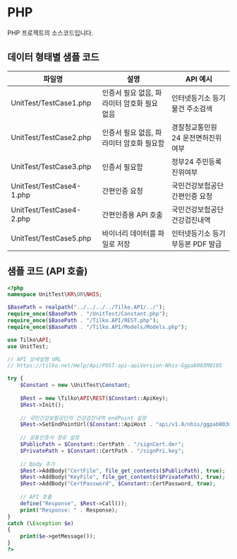 # PHP
PHP 프로젝트의 소스코드입니다.

## 데이터 형태별 샘플 코드
|파일명|설명|API 예시|
|---|---|---|
|UnitTest/TestCase1.php|인증서 필요 없음, 파라미터 암호화 필요 없음|인터넷등기소 등기물건 주소검색|
|UnitTest/TestCase2.php|인증서 필요 없음, 파라미터 암호화 필요함|경찰청교통민원24 운전면허진위여부|
|UnitTest/TestCase3.php|인증서 필요함|정부24 주민등록진위여부|
|UnitTest/TestCase4-1.php|간편인증 요청|국민건강보험공단 간편인증 요청|
|UnitTest/TestCase4-2.php|간편인증용 API 호출|국민건강보험공단 건강검진내역|
|UnitTest/TestCase5.php|바이너리 데이터를 파일로 저장|인터넷등기소 등기부등본 PDF 발급|

## 샘플 코드 (API 호출)
```php
<?php
namespace UnitTest\KR\OR\NHIS;

$BasePath = realpath("../../../../Tilko.API/../");
require_once($BasePath . "/UnitTest/Constant.php");
require_once($BasePath . "/Tilko.API/REST.php");
require_once($BasePath . "/Tilko.API/Models/Models.php");

use Tilko\API;
use UnitTest;

// API 상세설명 URL
// https://tilko.net/Help/Api/POST-api-apiVersion-Nhis-Ggpab003M0105

try {
    $Constant = new \UnitTest\Constant;
    
    $Rest = new \Tilko\API\REST($Constant::ApiKey);
    $Rest->Init();
    
    // 국민건강보험공단의 건강검진내역 endPoint 설정
    $Rest->SetEndPointUrl($Constant::ApiHost . "api/v1.0/nhis/ggpab003m0105");
    
    // 공동인증서 경로 설정
    $PublicPath = $Constant::CertPath . "/signCert.der";
    $PrivatePath = $Constant::CertPath . "/signPri.key";
    
    // Body 추가
    $Rest->AddBody("CertFile", file_get_contents($PublicPath), true);   // [암호화] 인증서 공개키
    $Rest->AddBody("KeyFile", file_get_contents($PrivatePath), true);   // [암호화] 인증서 개인키
    $Rest->AddBody("CertPassword", $Constant::CertPassword, true);      // [암호화] 인증서 암호
    
    // API 호출
    define("Response", $Rest->Call());
    print("Response: " . Response);
}
catch (\Exception $e)
{
    print($e->getMessage());
}
?>

```
